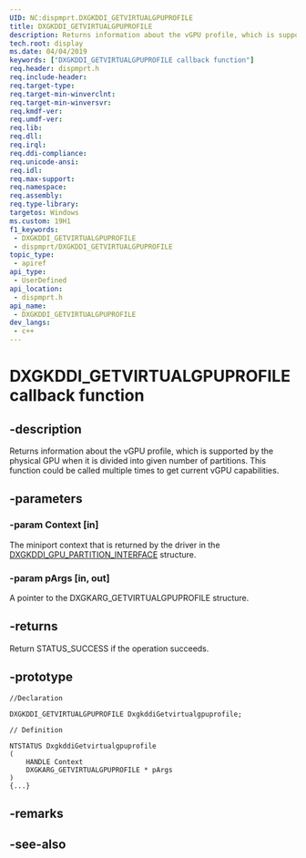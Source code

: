 ```yaml
---
UID: NC:dispmprt.DXGKDDI_GETVIRTUALGPUPROFILE
title: DXGKDDI_GETVIRTUALGPUPROFILE
description: Returns information about the vGPU profile, which is supported by the physical GPU when it is divided into given number of partitions.
tech.root: display
ms.date: 04/04/2019
keywords: ["DXGKDDI_GETVIRTUALGPUPROFILE callback function"]
req.header: dispmprt.h
req.include-header: 
req.target-type: 
req.target-min-winverclnt: 
req.target-min-winversvr: 
req.kmdf-ver: 
req.umdf-ver: 
req.lib: 
req.dll: 
req.irql: 
req.ddi-compliance: 
req.unicode-ansi: 
req.idl: 
req.max-support: 
req.namespace: 
req.assembly: 
req.type-library: 
targetos: Windows
ms.custom: 19H1
f1_keywords:
 - DXGKDDI_GETVIRTUALGPUPROFILE
 - dispmprt/DXGKDDI_GETVIRTUALGPUPROFILE
topic_type:
 - apiref
api_type:
 - UserDefined
api_location:
 - dispmprt.h
api_name:
 - DXGKDDI_GETVIRTUALGPUPROFILE
dev_langs:
 - c++
---
```


# DXGKDDI_GETVIRTUALGPUPROFILE callback function


## -description

Returns information about the vGPU profile, which is supported by the physical GPU when it is divided into given number of partitions. This function could be called multiple times to get current vGPU capabilities.

## -parameters

### -param Context [in]

The miniport context that is returned by the driver in the [DXGKDDI_GPU_PARTITION_INTERFACE](ns-dispmprt-_dxgkddi_gpu_partition_interface.md) structure.

### -param pArgs [in, out]

A pointer to the DXGKARG_GETVIRTUALGPUPROFILE structure.

## -returns

Return STATUS_SUCCESS if the operation succeeds.

## -prototype

```
//Declaration

DXGKDDI_GETVIRTUALGPUPROFILE DxgkddiGetvirtualgpuprofile; 

// Definition

NTSTATUS DxgkddiGetvirtualgpuprofile 
(
	HANDLE Context
	DXGKARG_GETVIRTUALGPUPROFILE * pArgs
)
{...}

```

## -remarks

## -see-also

